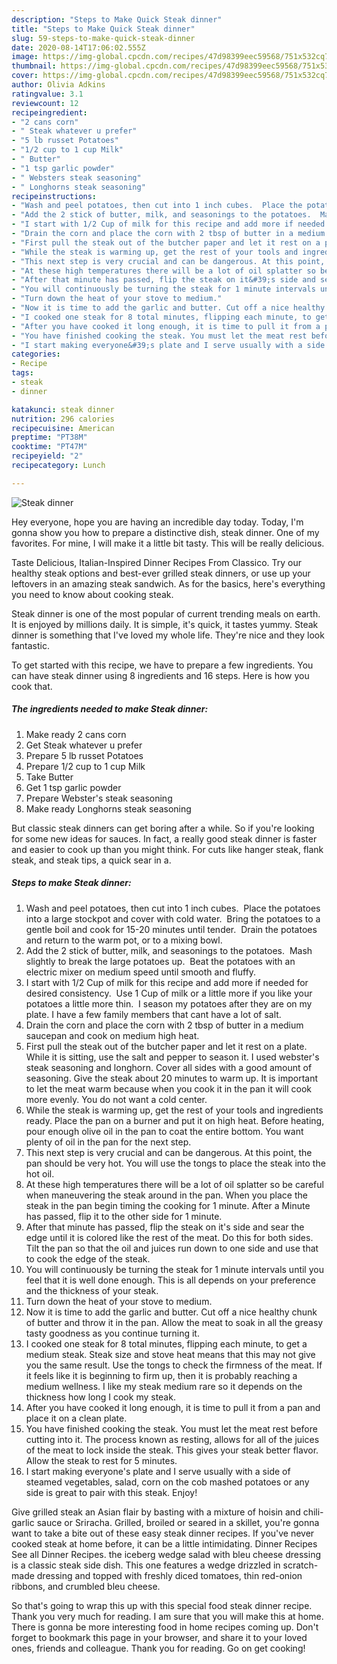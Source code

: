 ```yaml
---
description: "Steps to Make Quick Steak dinner"
title: "Steps to Make Quick Steak dinner"
slug: 59-steps-to-make-quick-steak-dinner
date: 2020-08-14T17:06:02.555Z
image: https://img-global.cpcdn.com/recipes/47d98399eec59568/751x532cq70/steak-dinner-recipe-main-photo.jpg
thumbnail: https://img-global.cpcdn.com/recipes/47d98399eec59568/751x532cq70/steak-dinner-recipe-main-photo.jpg
cover: https://img-global.cpcdn.com/recipes/47d98399eec59568/751x532cq70/steak-dinner-recipe-main-photo.jpg
author: Olivia Adkins
ratingvalue: 3.1
reviewcount: 12
recipeingredient:
- "2 cans corn"
- " Steak whatever u prefer"
- "5 lb russet Potatoes"
- "1/2 cup to 1 cup Milk"
- " Butter"
- "1 tsp garlic powder"
- " Websters steak seasoning"
- " Longhorns steak seasoning"
recipeinstructions:
- "Wash and peel potatoes, then cut into 1 inch cubes.  Place the potatoes into a large stockpot and cover with cold water.  Bring the potatoes to a gentle boil and cook for 15-20 minutes until tender.  Drain the potatoes and return to the warm pot, or to a mixing bowl."
- "Add the 2 stick of butter, milk, and seasonings to the potatoes.  Mash slightly to break the large potatoes up.  Beat the potatoes with an electric mixer on medium speed until smooth and fluffy."
- "I start with 1/2 Cup of milk for this recipe and add more if needed for desired consistency.  Use 1 Cup of milk or a little more if you like your potatoes a little more thin.  I season my potatoes after they are on my plate. I have a few family members that cant have a lot of salt."
- "Drain the corn and place the corn with 2 tbsp of butter in a medium saucepan and cook on medium high heat."
- "First pull the steak out of the butcher paper and let it rest on a plate. While it is sitting, use the salt and pepper to season it. I used webster&#39;s steak seasoning and longhorn. Cover all sides with a good amount of seasoning. Give the steak about 20 minutes to warm up. It is important to let the meat warm because when you cook it in the pan it will cook more evenly. You do not want a cold center."
- "While the steak is warming up, get the rest of your tools and ingredients ready. Place the pan on a burner and put it on high heat. Before heating, pour enough olive oil in the pan to coat the entire bottom. You want plenty of oil in the pan for the next step."
- "This next step is very crucial and can be dangerous. At this point, the pan should be very hot. You will use the tongs to place the steak into the hot oil."
- "At these high temperatures there will be a lot of oil splatter so be careful when maneuvering the steak around in the pan. When you place the steak in the pan begin timing the cooking for 1 minute. After a Minute has passed, flip it to the other side for 1 minute."
- "After that minute has passed, flip the steak on it&#39;s side and sear the edge until it is colored like the rest of the meat. Do this for both sides. Tilt the pan so that the oil and juices run down to one side and use that to cook the edge of the steak."
- "You will continuously be turning the steak for 1 minute intervals until you feel that it is well done enough. This is all depends on your preference and the thickness of your steak."
- "Turn down the heat of your stove to medium."
- "Now it is time to add the garlic and butter. Cut off a nice healthy chunk of butter and throw it in the pan. Allow the meat to soak in all the greasy tasty goodness as you continue turning it."
- "I cooked one steak for 8 total minutes, flipping each minute, to get a medium steak. Steak size and stove heat means that this may not give you the same result. Use the tongs to check the firmness of the meat. If it feels like it is beginning to firm up, then it is probably reaching a medium wellness. I like my steak medium rare so it depends on the thickness how long I cook my steak."
- "After you have cooked it long enough, it is time to pull it from a pan and place it on a clean plate."
- "You have finished cooking the steak. You must let the meat rest before cutting into it. The process known as resting, allows for all of the juices of the meat to lock inside the steak. This gives your steak better flavor. Allow the steak to rest for 5 minutes."
- "I start making everyone&#39;s plate and I serve usually with a side of steamed vegetables, salad, corn on the cob mashed potatoes or any side is great to pair with this steak. Enjoy!"
categories:
- Recipe
tags:
- steak
- dinner

katakunci: steak dinner 
nutrition: 296 calories
recipecuisine: American
preptime: "PT38M"
cooktime: "PT47M"
recipeyield: "2"
recipecategory: Lunch

---
```



![Steak dinner](https://img-global.cpcdn.com/recipes/47d98399eec59568/751x532cq70/steak-dinner-recipe-main-photo.jpg)

Hey everyone, hope you are having an incredible day today. Today, I'm gonna show you how to prepare a distinctive dish, steak dinner. One of my favorites. For mine, I will make it a little bit tasty. This will be really delicious.

Taste Delicious, Italian-Inspired Dinner Recipes From Classico. Try our healthy steak options and best-ever grilled steak dinners, or use up your leftovers in an amazing steak sandwich. As for the basics, here&#39;s everything you need to know about cooking steak.

Steak dinner is one of the most popular of current trending meals on earth. It is enjoyed by millions daily. It is simple, it's quick, it tastes yummy. Steak dinner is something that I've loved my whole life. They're nice and they look fantastic.


To get started with this recipe, we have to prepare a few ingredients. You can have steak dinner using 8 ingredients and 16 steps. Here is how you cook that.

<!--inarticleads1-->

##### The ingredients needed to make Steak dinner:

1. Make ready 2 cans corn
1. Get  Steak whatever u prefer
1. Prepare 5 lb russet Potatoes
1. Prepare 1/2 cup to 1 cup Milk
1. Take  Butter
1. Get 1 tsp garlic powder
1. Prepare  Webster&#39;s steak seasoning
1. Make ready  Longhorns steak seasoning


But classic steak dinners can get boring after a while. So if you&#39;re looking for some new ideas for sauces. In fact, a really good steak dinner is faster and easier to cook up than you might think. For cuts like hanger steak, flank steak, and steak tips, a quick sear in a. 

<!--inarticleads2-->

##### Steps to make Steak dinner:

1. Wash and peel potatoes, then cut into 1 inch cubes.  Place the potatoes into a large stockpot and cover with cold water.  Bring the potatoes to a gentle boil and cook for 15-20 minutes until tender.  Drain the potatoes and return to the warm pot, or to a mixing bowl.
1. Add the 2 stick of butter, milk, and seasonings to the potatoes.  Mash slightly to break the large potatoes up.  Beat the potatoes with an electric mixer on medium speed until smooth and fluffy.
1. I start with 1/2 Cup of milk for this recipe and add more if needed for desired consistency.  Use 1 Cup of milk or a little more if you like your potatoes a little more thin.  I season my potatoes after they are on my plate. I have a few family members that cant have a lot of salt.
1. Drain the corn and place the corn with 2 tbsp of butter in a medium saucepan and cook on medium high heat.
1. First pull the steak out of the butcher paper and let it rest on a plate. While it is sitting, use the salt and pepper to season it. I used webster&#39;s steak seasoning and longhorn. Cover all sides with a good amount of seasoning. Give the steak about 20 minutes to warm up. It is important to let the meat warm because when you cook it in the pan it will cook more evenly. You do not want a cold center.
1. While the steak is warming up, get the rest of your tools and ingredients ready. Place the pan on a burner and put it on high heat. Before heating, pour enough olive oil in the pan to coat the entire bottom. You want plenty of oil in the pan for the next step.
1. This next step is very crucial and can be dangerous. At this point, the pan should be very hot. You will use the tongs to place the steak into the hot oil.
1. At these high temperatures there will be a lot of oil splatter so be careful when maneuvering the steak around in the pan. When you place the steak in the pan begin timing the cooking for 1 minute. After a Minute has passed, flip it to the other side for 1 minute.
1. After that minute has passed, flip the steak on it&#39;s side and sear the edge until it is colored like the rest of the meat. Do this for both sides. Tilt the pan so that the oil and juices run down to one side and use that to cook the edge of the steak.
1. You will continuously be turning the steak for 1 minute intervals until you feel that it is well done enough. This is all depends on your preference and the thickness of your steak.
1. Turn down the heat of your stove to medium.
1. Now it is time to add the garlic and butter. Cut off a nice healthy chunk of butter and throw it in the pan. Allow the meat to soak in all the greasy tasty goodness as you continue turning it.
1. I cooked one steak for 8 total minutes, flipping each minute, to get a medium steak. Steak size and stove heat means that this may not give you the same result. Use the tongs to check the firmness of the meat. If it feels like it is beginning to firm up, then it is probably reaching a medium wellness. I like my steak medium rare so it depends on the thickness how long I cook my steak.
1. After you have cooked it long enough, it is time to pull it from a pan and place it on a clean plate.
1. You have finished cooking the steak. You must let the meat rest before cutting into it. The process known as resting, allows for all of the juices of the meat to lock inside the steak. This gives your steak better flavor. Allow the steak to rest for 5 minutes.
1. I start making everyone&#39;s plate and I serve usually with a side of steamed vegetables, salad, corn on the cob mashed potatoes or any side is great to pair with this steak. Enjoy!


Give grilled steak an Asian flair by basting with a mixture of hoisin and chili-garlic sauce or Sriracha. Grilled, broiled or seared in a skillet, you&#39;re gonna want to take a bite out of these easy steak dinner recipes. If you&#39;ve never cooked steak at home before, it can be a little intimidating. Dinner Recipes See all Dinner Recipes. the iceberg wedge salad with bleu cheese dressing is a classic steak side dish. This one features a wedge drizzled in scratch-made dressing and topped with freshly diced tomatoes, thin red-onion ribbons, and crumbled bleu cheese. 

So that's going to wrap this up with this special food steak dinner recipe. Thank you very much for reading. I am sure that you will make this at home. There is gonna be more interesting food in home recipes coming up. Don't forget to bookmark this page in your browser, and share it to your loved ones, friends and colleague. Thank you for reading. Go on get cooking!
